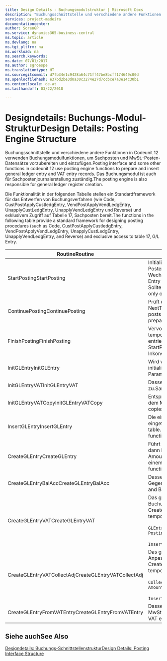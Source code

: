 ```yaml
---
title: Design Details - Buchungsmodulstruktur | Microsoft Docs
description: "Buchungsschnittstelle und verschiedene andere Funktionen in Codeunit 12 verwenden Buchungsmodulfunktionen, um Sachposten und MwSt.-Posten-Datensätze vorzubereiten und einzufügen. Das Buchungsmodul ist auch für Sachpostenjournalerstellung zuständig."
services: project-madeira
documentationcenter: 
author: SorenGP
ms.service: dynamics365-business-central
ms.topic: article
ms.devlang: na
ms.tgt_pltfrm: na
ms.workload: na
ms.search.keywords: 
ms.date: 07/01/2017
ms.author: sgroespe
ms.translationtype: HT
ms.sourcegitcommit: d7fb34e1c9428a64c71ff47be8bcff174649c00d
ms.openlocfilehash: e37bd2be3d0a30c3274e27d7ccbce7a3e14c30b1
ms.contentlocale: de-at
ms.lasthandoff: 03/22/2018

---
```

# <a name="design-details-posting-engine-structure"></a><span data-ttu-id="71d1a-104">Designdetails: Buchungs-Modul-Struktur</span><span class="sxs-lookup"><span data-stu-id="71d1a-104">Design Details: Posting Engine Structure</span></span>
<span data-ttu-id="71d1a-105">Buchungsschnittstelle und verschiedene andere Funktionen in Codeunit 12 verwenden Buchungsmodulfunktionen, um Sachposten und MwSt.-Posten-Datensätze vorzubereiten und einzufügen.</span><span class="sxs-lookup"><span data-stu-id="71d1a-105">Posting interface and some other functions in codeunit 12 use posting engine functions to prepare and insert general ledger entry and VAT entry records.</span></span> <span data-ttu-id="71d1a-106">Das Buchungsmodul ist auch für Sachpostenjournalerstellung zuständig.</span><span class="sxs-lookup"><span data-stu-id="71d1a-106">The posting engine is also responsible for general ledger register creation.</span></span>  
  
 <span data-ttu-id="71d1a-107">Die Funktionalität in der folgenden Tabelle stellen ein Standardframework für das Entwerfen von Buchungsverfahren (wie Code, CustPostApplyCustledgEntry, VendPostApplyVendLedgEntry, UnapplyCustLedgEntry, UnapplyVendLedgEntry und Reverse) und exklusivem Zugriff auf Tabelle 17, Sachposten bereit.</span><span class="sxs-lookup"><span data-stu-id="71d1a-107">The functions in the following table provide a standard framework for designing posting procedures (such as Code, CustPostApplyCustledgEntry, VendPostApplyVendLedgEntry, UnapplyCustLedgEntry, UnapplyVendLedgEntry, and Reverse) and exclusive access to table 17, G/L Entry.</span></span>  
  
|<span data-ttu-id="71d1a-108">Routine</span><span class="sxs-lookup"><span data-stu-id="71d1a-108">Routine</span></span>|<span data-ttu-id="71d1a-109">Description</span><span class="sxs-lookup"><span data-stu-id="71d1a-109">Description</span></span>|  
|-------------|---------------------------------------|  
|<span data-ttu-id="71d1a-110">StartPosting</span><span class="sxs-lookup"><span data-stu-id="71d1a-110">StartPosting</span></span>|<span data-ttu-id="71d1a-111">Initialisiert Buchungspuffer TempGLEntryBuf, sperrt Sachposten- und MwSt.-Posten-Tabellen und initialisiert Buchhaltungsperiode, Sachpostenjournal und Wechselkurs.</span><span class="sxs-lookup"><span data-stu-id="71d1a-111">Initializes posting buffer TempGLEntryBuf, locks G/L Entry and VAT Entry tables, and initializes Accounting Period, G/L Register, and Exchange Rate.</span></span> <span data-ttu-id="71d1a-112">Sollte nur einmal aufgerufen werden, dann ist NextEntryNo 0.</span><span class="sxs-lookup"><span data-stu-id="71d1a-112">Should be called only once, then NextEntryNo is 0.</span></span>|  
|<span data-ttu-id="71d1a-113">ContinuePosting</span><span class="sxs-lookup"><span data-stu-id="71d1a-113">ContinuePosting</span></span>|<span data-ttu-id="71d1a-114">Prüft und bucht nicht realisierte MwSt. für vorheriges Transaktioninkrement NextTransactionNo und bereitet das Buchen der nächsten Zeile vor.</span><span class="sxs-lookup"><span data-stu-id="71d1a-114">Checks and posts unrealized VAT for previous transaction increment NextTransactionNo and prepares post of next line.</span></span>|  
|<span data-ttu-id="71d1a-115">FinishPosting</span><span class="sxs-lookup"><span data-stu-id="71d1a-115">FinishPosting</span></span>|<span data-ttu-id="71d1a-116">Vervollständigt die Buchung durch das Einfügen von Sachposten vom temporären Puffer in Datenbanktabelle.</span><span class="sxs-lookup"><span data-stu-id="71d1a-116">Completes posting by inserting G/L entries from temporary buffer into database table.</span></span> <span data-ttu-id="71d1a-117">Immer zusammen mit StartPosting verwendet.</span><span class="sxs-lookup"><span data-stu-id="71d1a-117">Always used together with StartPosting.</span></span> <span data-ttu-id="71d1a-118">Prüft auf Inkonsistenzen.</span><span class="sxs-lookup"><span data-stu-id="71d1a-118">Checks for inconsistencies.</span></span>|  
|<span data-ttu-id="71d1a-119">InitGLEntry</span><span class="sxs-lookup"><span data-stu-id="71d1a-119">InitGLEntry</span></span>|<span data-ttu-id="71d1a-120">Wird verwendet, um die neuen Sachposten für Fibu Buch.-Blattzeile zu initialisieren.</span><span class="sxs-lookup"><span data-stu-id="71d1a-120">Used to initialize new G/L entry for Gen. Jnl Line.</span></span> <span data-ttu-id="71d1a-121">Gibt GLEntry als Parameter zurück.</span><span class="sxs-lookup"><span data-stu-id="71d1a-121">Returns GLEntry as parameter.</span></span>|  
|<span data-ttu-id="71d1a-122">InitGLEntryVAT</span><span class="sxs-lookup"><span data-stu-id="71d1a-122">InitGLEntryVAT</span></span>|<span data-ttu-id="71d1a-123">Dasselbe wie InitGLEntry, weist jedoch auch Gegenkontonr. und SummarizeVAT zu.</span><span class="sxs-lookup"><span data-stu-id="71d1a-123">Same as InitGLEntry, but also assigns Bal. Account No. and SummarizeVAT.</span></span>|  
|<span data-ttu-id="71d1a-124">InitGLEntryVATCopy</span><span class="sxs-lookup"><span data-stu-id="71d1a-124">InitGLEntryVATCopy</span></span>|<span data-ttu-id="71d1a-125">Entsprechend InitGLEntryVAT, aber kopiert auch Buchungsgruppendaten aus dem MwSt.-Posten vor SummarizeVAT.</span><span class="sxs-lookup"><span data-stu-id="71d1a-125">Similar to InitGLEntryVAT, but also copies posting groups data from VAT Entry before SummarizeVAT.</span></span>|  
|<span data-ttu-id="71d1a-126">InsertGLEntry</span><span class="sxs-lookup"><span data-stu-id="71d1a-126">InsertGLEntry</span></span>|<span data-ttu-id="71d1a-127">Die einzige Funktion, die Sachposten in globale TempGLEntryBuf-Tabelle eingefügt.</span><span class="sxs-lookup"><span data-stu-id="71d1a-127">The only function that inserts G/L entry into global TempGLEntryBuf table.</span></span> <span data-ttu-id="71d1a-128">Verwenden Sie immer diese Funktion für Einfügung.</span><span class="sxs-lookup"><span data-stu-id="71d1a-128">Always use this function for insert.</span></span>|  
|<span data-ttu-id="71d1a-129">CreateGLEntry</span><span class="sxs-lookup"><span data-stu-id="71d1a-129">CreateGLEntry</span></span>|<span data-ttu-id="71d1a-130">Führt ein InitGLEntry aus, weist zusätzlichen Währungs-Betrag zu und führt dann InsertGLEntry aus.</span><span class="sxs-lookup"><span data-stu-id="71d1a-130">Performs an InitGLEntry, assigns Additional Currency Amount, and then performs InsertGLEntry.</span></span> <span data-ttu-id="71d1a-131">Ersetzt mehrere Codezeilen mit einem einzigen Funktionsaufruf.</span><span class="sxs-lookup"><span data-stu-id="71d1a-131">Replaces several lines of code with a single function call.</span></span>|  
|<span data-ttu-id="71d1a-132">CreateGLEntryBalAcc</span><span class="sxs-lookup"><span data-stu-id="71d1a-132">CreateGLEntryBalAcc</span></span>|<span data-ttu-id="71d1a-133">Dasselbe wie CreateGLEntry, weist jedoch auch Gegenkontoart und Gegenkontonr. zu.</span><span class="sxs-lookup"><span data-stu-id="71d1a-133">Same as CreateGLEntry, but also assigns Bal. Account Type and Bal. Account No.</span></span>|  
|<span data-ttu-id="71d1a-134">CreateGLEntryVAT</span><span class="sxs-lookup"><span data-stu-id="71d1a-134">CreateGLEntryVAT</span></span>|<span data-ttu-id="71d1a-135">Das gleiche wie CreateGLEntry, aber mit zusätzlicher Verarbeitung für Buchungsgruppen und Speicherung im temporären MwSt.-Puffer:</span><span class="sxs-lookup"><span data-stu-id="71d1a-135">Same as CreateGLEntry, but with additional processing for posting groups and saving to temporary VAT buffer:</span></span><br /><br /> `GLEntry.CopyPostingGroupsFromDtldCVBuf(DtldCVLedgEntryBuf,GenJnlLine."Gen. Posting Type");`<br /><br /> `InsertVATEntriesFromTemp(DtldCVLedgEntryBuf,GLEntry);`|  
|<span data-ttu-id="71d1a-136">CreateGLEntryVATCollectAdj</span><span class="sxs-lookup"><span data-stu-id="71d1a-136">CreateGLEntryVATCollectAdj</span></span>|<span data-ttu-id="71d1a-137">Das gleiche wie CreateGLEntry, aber mit zusätzlicher Sammlung von Anpassungen und Speicherung im temporären MwSt.-Puffer:</span><span class="sxs-lookup"><span data-stu-id="71d1a-137">Same as CreateGLEntry, but with additional collection of adjustments and saving to temporary VAT buffer:</span></span><br /><br /> `CollectAdjustment(AdjAmount,GLEntry.Amount,GLEntry."Additional-Currency Amount",OriginalDateSet);`<br /><br /> `InsertVATEntriesFromTemp(DtldCVLedgEntryBuf,GLEntry);`|  
|<span data-ttu-id="71d1a-138">CreateGLEntryFromVATEntry</span><span class="sxs-lookup"><span data-stu-id="71d1a-138">CreateGLEntryFromVATEntry</span></span>|<span data-ttu-id="71d1a-139">Dasselbe wie CreateGLEntry, kopiert jedoch auch Buchungsgruppen von MwSt.-Posten.</span><span class="sxs-lookup"><span data-stu-id="71d1a-139">Same as CreateGLEntry, but also copies posting groups from VAT entry.</span></span>|  
  
## <a name="see-also"></a><span data-ttu-id="71d1a-140">Siehe auch</span><span class="sxs-lookup"><span data-stu-id="71d1a-140">See Also</span></span>  
 [<span data-ttu-id="71d1a-141">Designdetails: Buchungs-Schnittstellenstruktur</span><span class="sxs-lookup"><span data-stu-id="71d1a-141">Design Details: Posting Interface Structure</span></span>](design-details-posting-interface-structure.md)
